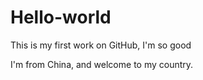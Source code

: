 # Hello-world
This is my first work on GitHub, I'm so good

I'm from China, and welcome to my country.
